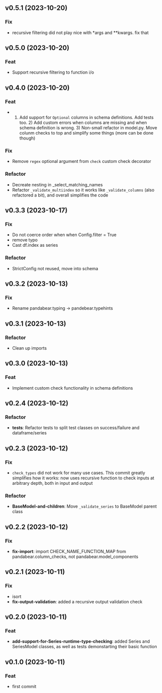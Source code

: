 ## v0.5.1 (2023-10-20)

### Fix

- recursive filtering did not play nice with *args and **kwargs. fix that

## v0.5.0 (2023-10-20)

### Feat

- Support recursive filtering to function i/o

## v0.4.0 (2023-10-20)

### Feat

- 1) Add support for `Optional` columns in schema definitions. Add tests too. 2) Add custom errors when columns are missing and when schema definition is wrong. 3) Non-small refactor in model.py. Move colunm checks to top and simplify some things (more can be done though)

### Fix

- Remove `regex` optional argument from `check` custom check decorator

### Refactor

- Decreate nesting in _select_matching_names
- Refactor `_validate_multiindex` so it works like `_validate_columns` (also refactored a bit), and overall simplifies the code

## v0.3.3 (2023-10-17)

### Fix

- Do not coerce order when when Config.filter = True
- remove typo
- Cast df.index as series

### Refactor

- StrictConfig not reused, move into schema

## v0.3.2 (2023-10-13)

### Fix

- Rename pandabear.typing -> pandebear.typehints

## v0.3.1 (2023-10-13)

### Refactor

- Clean up imports

## v0.3.0 (2023-10-13)

### Feat

- Implement custom check functionality in schema definitions

## v0.2.4 (2023-10-12)

### Refactor

- **tests**: Refactor tests to split test classes on success/failure and dataframe/series

## v0.2.3 (2023-10-12)

### Fix

- `check_types` did not work for many use cases. This commit greatly simplifies how it works: now uses recursive function to check inputs at arbitrary depth, both in input and output

### Refactor

- **BaseModel-and-children**: Move `_validate_series` to BaseModel parent class

## v0.2.2 (2023-10-12)

### Fix

- **fix-import**: import CHECK_NAME_FUNCTION_MAP from pandabear.column_checks, not pandabear.model_components

## v0.2.1 (2023-10-11)

### Fix

- isort
- **fix-output-validation**: added a recursive output validation check

## v0.2.0 (2023-10-11)

### Feat

- **add-support-for-Series-runtime-type-checking**: added Series and SeriesModel classes, as well as tests demonstarting their basic function

## v0.1.0 (2023-10-11)

### Feat

- first commit
